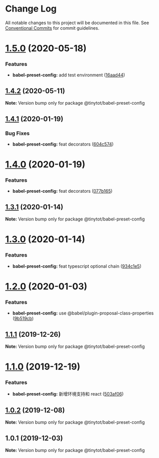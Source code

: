 # Change Log

All notable changes to this project will be documented in this file.
See [Conventional Commits](https://conventionalcommits.org) for commit guidelines.

# [1.5.0](https://github.com/tinytot1/tools/compare/@tinytot/babel-preset-config@1.4.2...@tinytot/babel-preset-config@1.5.0) (2020-05-18)

### Features

- **babel-preset-config:** add test environment ([16aad44](https://github.com/tinytot1/tools/commit/16aad446a4e3dacd4f038ae2a7f15bd492e6217f))

## [1.4.2](https://github.com/tinytot1/tools/compare/@tinytot/babel-preset-config@1.4.1...@tinytot/babel-preset-config@1.4.2) (2020-05-11)

**Note:** Version bump only for package @tinytot/babel-preset-config

## [1.4.1](https://github.com/tinytot1/tools/compare/@tinytot/babel-preset-config@1.4.0...@tinytot/babel-preset-config@1.4.1) (2020-01-19)

### Bug Fixes

- **babel-preset-config:** feat decorators ([604c574](https://github.com/tinytot1/tools/commit/604c5748ecd481d7998829d17f358d2b4b28b394))

# [1.4.0](https://github.com/tinytot1/tools/compare/@tinytot/babel-preset-config@1.3.1...@tinytot/babel-preset-config@1.4.0) (2020-01-19)

### Features

- **babel-preset-config:** feat decorators ([077b165](https://github.com/tinytot1/tools/commit/077b165b0ee07e597417102b62b0e0063e5db18f))

## [1.3.1](https://github.com/tinytot1/tools/compare/@tinytot/babel-preset-config@1.3.0...@tinytot/babel-preset-config@1.3.1) (2020-01-14)

**Note:** Version bump only for package @tinytot/babel-preset-config

# [1.3.0](https://github.com/tinytot1/tools/compare/@tinytot/babel-preset-config@1.2.0...@tinytot/babel-preset-config@1.3.0) (2020-01-14)

### Features

- **babel-preset-config:** feat typescript optional chain ([934c1e5](https://github.com/tinytot1/tools/commit/934c1e5b661434250447cf09b96565d31d7df2f7))

# [1.2.0](https://github.com/tinytot1/tools/compare/@tinytot/babel-preset-config@1.1.1...@tinytot/babel-preset-config@1.2.0) (2020-01-03)

### Features

- **babel-preset-config:** use @babel/plugin-proposal-class-properties ([9b519cb](https://github.com/tinytot1/tools/commit/9b519cb1197c1015ee752b3df93bc50dd5e5441b))

## [1.1.1](https://github.com/tinytot1/tools/compare/@tinytot/babel-preset-config@1.1.0...@tinytot/babel-preset-config@1.1.1) (2019-12-26)

**Note:** Version bump only for package @tinytot/babel-preset-config

# [1.1.0](https://github.com/tinytot1/tools/compare/@tinytot/babel-preset-config@1.0.2...@tinytot/babel-preset-config@1.1.0) (2019-12-19)

### Features

- **babel-preset-config:** 新增环境支持和 react ([503af06](https://github.com/tinytot1/tools/commit/503af060f538df9066aa053ff457ce8c0da6a6da))

## [1.0.2](https://github.com/tinytot1/tools/compare/@tinytot/babel-preset-config@1.0.1...@tinytot/babel-preset-config@1.0.2) (2019-12-08)

**Note:** Version bump only for package @tinytot/babel-preset-config

## 1.0.1 (2019-12-03)

**Note:** Version bump only for package @tinytot/babel-preset-config
